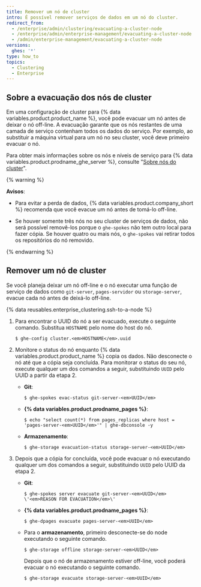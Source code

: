 ```yaml
---
title: Remover um nó de cluster
intro: É possível remover serviços de dados em um nó do cluster.
redirect_from:
  - /enterprise/admin/clustering/evacuating-a-cluster-node
  - /enterprise/admin/enterprise-management/evacuating-a-cluster-node
  - /admin/enterprise-management/evacuating-a-cluster-node
versions:
  ghes: '*'
type: how_to
topics:
  - Clustering
  - Enterprise
---
```


## Sobre a evacuação dos nós de cluster

Em uma configuração de cluster para {% data variables.product.product_name %}, você pode evacuar um nó antes de deixar o nó off-line. A evacuação garante que os nós restantes de uma camada de serviço contenham todos os dados do serviço. Por exemplo, ao substituir a máquina virtual para um nó no seu cluster, você deve primeiro evacuar o nó.

Para obter mais informações sobre os nós e níveis de serviço para {% data variables.product.prodname_ghe_server %}, consulte "[Sobre nós do cluster](/admin/enterprise-management/configuring-clustering/about-cluster-nodes)".

{% warning %}

**Avisos**:

- Para evitar a perda de dados, {% data variables.product.company_short %} recomenda que você evacue um nó antes de tomá-lo off-line.

- Se houver somente três nós no seu cluster de serviços de dados, não será possível removê-los porque o `ghe-spokes` não tem outro local para fazer cópia. Se houver quatro ou mais nós, o `ghe-spokes` vai retirar todos os repositórios do nó removido.

{% endwarning %}

## Remover um nó de cluster

Se você planeja deixar um nó off-line e o nó executar uma função de serviço de dados como `git-server`, `pages-servidor` ou `storage-server`, evacue cada nó antes de deixá-lo off-line.

{% data reusables.enterprise_clustering.ssh-to-a-node %}
1. Para encontrar o UUID do nó a ser evacuado, execute o seguinte comando. Substitua `HOSTNAME` pelo nome do host do nó.

   ```shell
   $ ghe-config cluster.<em>HOSTNAME</em>.uuid
   ```
1. Monitore o status do nó enquanto {% data variables.product.product_name %} copia os dados. Não desconecte o nó até que a cópia seja concluída. Para monitorar o status do seu nó, execute qualquer um dos comandos a seguir, substituindo `UUID` pelo UUID a partir da etapa 2.

   - **Git**:

     ```shell
     $ ghe-spokes evac-status git-server-<em>UUID</em>
     ```

   - **{% data variables.product.prodname_pages %}**:

     ```shell
     $ echo "select count(*) from pages_replicas where host = 'pages-server-<em>UUID</em>'" | ghe-dbconsole -y
     ```

   - **Armazenamento**:

     ```shell
     $ ghe-storage evacuation-status storage-server-<em>UUID</em>
     ```
1. Depois que a cópia for concluída, você pode evacuar o nó executando qualquer um dos comandos a seguir, substituindo `UUID` pelo UUID da etapa 2.

   - **Git**:

     ```shell
     $ ghe-spokes server evacuate git-server-<em>UUID</em> \'<em>REASON FOR EVACUATION</em>\'
     ```

   - **{% data variables.product.prodname_pages %}**:

     ```shell
     $ ghe-dpages evacuate pages-server-<em>UUID</em>
     ```

   - Para o **armazenamento**, primeiro desconecte-se do node executando o seguinte comando.

     ```shell
     $ ghe-storage offline storage-server-<em>UUID</em>
     ```

     Depois que o nó de armazenamento estiver off-line, você poderá evacuar o nó executando o seguinte comando.

     ```shell
     $ ghe-storage evacuate storage-server-<em>UUID</em>
     ```
